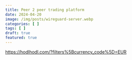 ```yaml
---
title: Peer 2 peer trading platform
date: 2024-04-20
image: /img/posts/wireguard-server.webp
categories: [ ]
tags: [ ]
draft: true
featured: true
---
```




https://hodlhodl.com/?filters%5Bcurrency_code%5D=EUR
